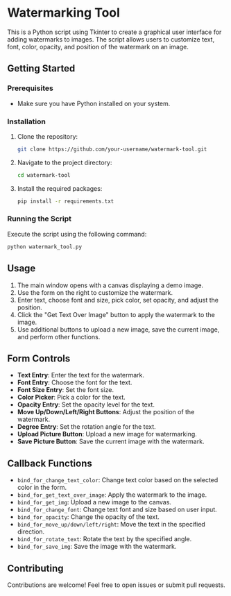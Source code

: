 # Watermarking Tool

This is a Python script using Tkinter to create a graphical user interface for adding watermarks to images. The script
allows users to customize text, font, color, opacity, and position of the watermark on an image.

## Getting Started

### Prerequisites

- Make sure you have Python installed on your system.

### Installation

1. Clone the repository:

   ```bash
   git clone https://github.com/your-username/watermark-tool.git
   ```

2. Navigate to the project directory:

   ```bash
   cd watermark-tool
   ```

3. Install the required packages:

   ```bash
   pip install -r requirements.txt
   ```

### Running the Script

Execute the script using the following command:

```bash
python watermark_tool.py
```

## Usage

1. The main window opens with a canvas displaying a demo image.
2. Use the form on the right to customize the watermark.
3. Enter text, choose font and size, pick color, set opacity, and adjust the position.
4. Click the "Get Text Over Image" button to apply the watermark to the image.
5. Use additional buttons to upload a new image, save the current image, and perform other functions.

## Form Controls

- **Text Entry**: Enter the text for the watermark.
- **Font Entry**: Choose the font for the text.
- **Font Size Entry**: Set the font size.
- **Color Picker**: Pick a color for the text.
- **Opacity Entry**: Set the opacity level for the text.
- **Move Up/Down/Left/Right Buttons**: Adjust the position of the watermark.
- **Degree Entry**: Set the rotation angle for the text.
- **Upload Picture Button**: Upload a new image for watermarking.
- **Save Picture Button**: Save the current image with the watermark.

## Callback Functions

- `bind_for_change_text_color`: Change text color based on the selected color in the form.
- `bind_for_get_text_over_image`: Apply the watermark to the image.
- `bind_for_get_img`: Upload a new image to the canvas.
- `bind_for_change_font`: Change text font and size based on user input.
- `bind_for_opacity`: Change the opacity of the text.
- `bind_for_move_up/down/left/right`: Move the text in the specified direction.
- `bind_for_rotate_text`: Rotate the text by the specified angle.
- `bind_for_save_img`: Save the image with the watermark.

## Contributing

Contributions are welcome! Feel free to open issues or submit pull requests.
